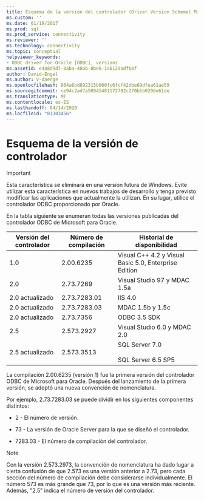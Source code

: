 ```yaml
---
title: Esquema de la versión del controlador (Driver Version Scheme) Microsoft Docs
ms.custom: ''
ms.date: 01/19/2017
ms.prod: sql
ms.prod_service: connectivity
ms.reviewer: ''
ms.technology: connectivity
ms.topic: conceptual
helpviewer_keywords:
- ODBC driver for Oracle [ODBC], versions
ms.assetid: e4a8d9d7-8aba-48ab-8be6-1a6129adfb8f
author: David-Engel
ms.author: v-daenge
ms.openlocfilehash: 864a8bd892315b060fc6fcf42dbe69dfea61ae59
ms.sourcegitcommit: ce94c2ad7a50945481172782c270b5b0206e61de
ms.translationtype: MT
ms.contentlocale: es-ES
ms.lasthandoff: 04/14/2020
ms.locfileid: "81303456"
---
```

# <a name="driver-version-scheme"></a>Esquema de la versión de controlador
> [!IMPORTANT]  
>  Esta característica se eliminará en una versión futura de Windows. Evite utilizar esta característica en nuevos trabajos de desarrollo y tenga previsto modificar las aplicaciones que actualmente la utilizan. En su lugar, utilice el controlador ODBC proporcionado por Oracle.  
  
 En la tabla siguiente se enumeran todas las versiones publicadas del controlador ODBC de Microsoft para Oracle.  
  
|Versión del controlador|Número de compilación|Historial de disponibilidad|  
|--------------------|------------------|--------------------------|  
|1.0|2.00.6235|Visual C++ 4.2 y Visual Basic 5.0, Enterprise Edition|  
|2.0|2.73.7269|Visual Studio 97 y MDAC 1.5a|  
|2.0 actualizado|2.73.7283.01|IIS 4.0|  
|2.0 actualizado|2.73.7283.03|MDAC 1.5b y 1.5c|  
|2.0 actualizado|2.73.7356|ODBC 3.5 SDK|  
|2.5|2.573.2927|Visual Studio 6.0 y MDAC 2.0|  
|2.5 actualizado|2.573.3513|SQL Server 7.0<br /><br /> SQL Server 6.5 SP5|  
  
 La compilación 2.00.6235 (versión 1) fue la primera versión del controlador ODBC de Microsoft para Oracle. Después del lanzamiento de la primera versión, se adoptó una nueva convención de nomenclatura.  
  
 Por ejemplo, 2.73.7283.03 se puede dividir en los siguientes componentes distintos:  
  
-   2 - El número de versión.  
  
-   73 - La versión de Oracle Server para la que se diseñó el controlador.  
  
-   7283.03 - El número de compilación del controlador.  
  
> [!NOTE]  
>  Con la versión 2.573.2973, la convención de nomenclatura ha dado lugar a cierta confusión de que 2.573 es una versión anterior a 2.73, pero cada sección del número de compilación debe considerarse individualmente. El número 573 es más grande que 73, por lo que es una versión más reciente. Además, "2.5" indica el número de versión del controlador.
